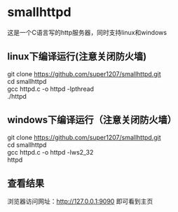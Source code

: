 # smallhttpd
这是一个C语言写的http服务器，同时支持linux和windows
## linux下编译运行(注意关闭防火墙)
git clone https://github.com/super1207/smallhttpd.git <br />
cd smallhttpd <br />
gcc httpd.c -o httpd -lpthread <br />
./httpd
## windows下编译运行（注意关闭防火墙）
git clone https://github.com/super1207/smallhttpd.git <br />
cd smallhttpd <br />
gcc httpd.c -o httpd -lws2_32 <br />
httpd
## 查看结果
浏览器访问网址：http://127.0.0.1:9090 即可看到主页

